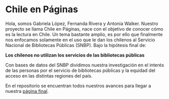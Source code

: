 # Chile en Páginas #
Hola, somos Gabriela López, Fernanda Rivera y Antonia Walker. 
Nuestro proyecto se llama Chile en Páginas, nace con el objetivo de conocer cómo es la lectura en Chile. Un tema bastante amplio, es por ello que finalmente nos enfocamos solamente en el uso que le dan los chilenos al Servicio Nacional de Bibliotecas Públicas (SNBP). Bajo la hipótesis final de:

**Los chilenos no utilizan los servicios de las bibliotecas públicas**

Con bases de datos del SNBP dividimos nuestra investigación en el interés de las personas por el servicio de bibliotecas públicas y la equidad del acceso en las distintas regiones del país. 

En el repositorio se encuentran todos nuestros avances para llegar a nuestra [página final](https://fariver.github.io/Proyecto-Chile-en-Paginas/).

